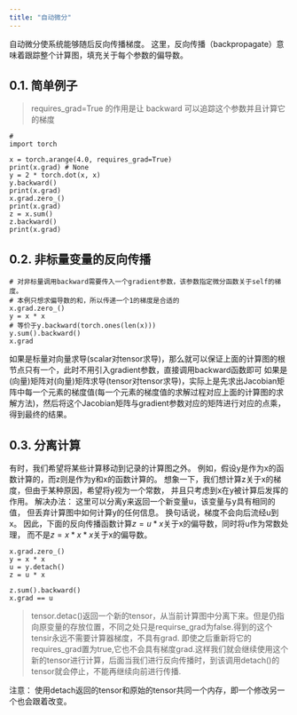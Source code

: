 ```yaml
---
title: "自动微分"
---
```

自动微分使系统能够随后反向传播梯度。 这里，反向传播（backpropagate）意味着跟踪整个计算图，填充关于每个参数的偏导数。

## 0.1. 简单例子

> requires_grad=True 的作用是让 backward 可以追踪这个参数并且计算它的梯度


```
# 
import torch

x = torch.arange(4.0, requires_grad=True)
print(x.grad) # None
y = 2 * torch.dot(x, x)
y.backward()
print(x.grad)
x.grad.zero_()
print(x.grad)
z = x.sum()
z.backward()
print(x.grad)
```

## 0.2. 非标量变量的反向传播
```
# 对非标量调用backward需要传入一个gradient参数，该参数指定微分函数关于self的梯度。
# 本例只想求偏导数的和，所以传递一个1的梯度是合适的
x.grad.zero_()
y = x * x
# 等价于y.backward(torch.ones(len(x)))
y.sum().backward()
x.grad
```

如果是标量对向量求导(scalar对tensor求导)，那么就可以保证上面的计算图的根节点只有一个，此时不用引入gradient参数，直接调用backward函数即可
如果是(向量)矩阵对(向量)矩阵求导(tensor对tensor求导)，实际上是先求出Jacobian矩阵中每一个元素的梯度值(每一个元素的梯度值的求解过程对应上面的计算图的求解方法)，然后将这个Jacobian矩阵与gradient参数对应的矩阵进行对应的点乘，得到最终的结果。

## 0.3. 分离计算
有时，我们希望将某些计算移动到记录的计算图之外。 例如，假设y是作为x的函数计算的，而z则是作为y和x的函数计算的。 想象一下，我们想计算z关于x的梯度，但由于某种原因，希望将y视为一个常数， 并且只考虑到x在y被计算后发挥的作用。
解决办法：
这里可以分离y来返回一个新变量u，该变量与y具有相同的值， 但丢弃计算图中如何计算y的任何信息。 换句话说，梯度不会向后流经u到x。 因此，下面的反向传播函数计算$z=u*x$关于x的偏导数，同时将u作为常数处理， 而不是$z=x*x*x$关于x的偏导数。
```
x.grad.zero_()
y = x * x
u = y.detach()
z = u * x

z.sum().backward()
x.grad == u
```
> tensor.detac()返回一个新的tensor，从当前计算图中分离下来。但是仍指向原变量的存放位置，不同之处只是requirse_grad为false.得到的这个tensir永远不需要计算器梯度，不具有grad.
   即使之后重新将它的requires_grad置为true,它也不会具有梯度grad.这样我们就会继续使用这个新的tensor进行计算，后面当我们进行反向传播时，到该调用detach()的tensor就会停止，不能再继续向前进行传播.

注意：
使用detach返回的tensor和原始的tensor共同一个内存，即一个修改另一个也会跟着改变。